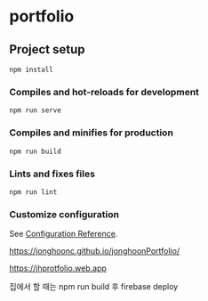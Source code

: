 # portfolio

## Project setup

```
npm install
```

### Compiles and hot-reloads for development

```
npm run serve
```

### Compiles and minifies for production

```
npm run build
```

### Lints and fixes files

```
npm run lint
```

### Customize configuration

See [Configuration Reference](https://cli.vuejs.org/config/).

https://jonghoonc.github.io/jonghoonPortfolio/

https://jhprotfolio.web.app

집에서 할 때는 npm run build 후 firebase deploy
